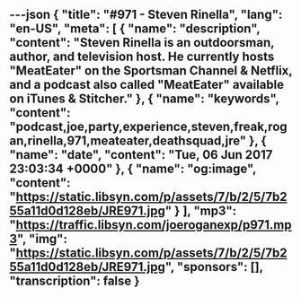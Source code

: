 ---json
{
  "title": "#971 - Steven Rinella",
  "lang": "en-US",
  "meta": [
    {
      "name": "description",
      "content": "Steven Rinella is an outdoorsman, author, and television host. He currently hosts \"MeatEater\" on the Sportsman Channel & Netflix, and a podcast also called \"MeatEater\" available on iTunes & Stitcher."
    },
    {
      "name": "keywords",
      "content": "podcast,joe,party,experience,steven,freak,rogan,rinella,971,meateater,deathsquad,jre"
    },
    {
      "name": "date",
      "content": "Tue, 06 Jun 2017 23:03:34 +0000"
    },
    {
      "name": "og:image",
      "content": "https://static.libsyn.com/p/assets/7/b/2/5/7b255a11d0d128eb/JRE971.jpg"
    }
  ],
  "mp3": "https://traffic.libsyn.com/joeroganexp/p971.mp3",
  "img": "https://static.libsyn.com/p/assets/7/b/2/5/7b255a11d0d128eb/JRE971.jpg",
  "sponsors": [],
  "transcription": false
}
---
<episode-header />

<timemark seconds="0" />

<transcribe-call-to-action />

<episode-footer />